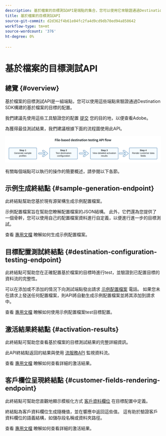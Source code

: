 ```yaml
---
description: 基於檔案的目標測試API是端點的集合，您可以使用它來驗證通過Destination SDK構建的基於檔案的目標的配置。
title: 基於檔案的目標測試API
source-git-commit: d2d362f4b61e04fc2fa4d9cd9db70ed94a850642
workflow-type: tm+mt
source-wordcount: '376'
ht-degree: 0%

---
```



# 基於檔案的目標測試API

## 總覽 {#overview}

基於檔案的目標測試API是一組端點，您可以使用這些端點來驗證通過Destination SDK構建的基於檔案的目標的配置。

我們建議先使用這些工具驗證您的配置 [提交](submit-destination.md) 您的目的地，以便查看Adobe。

為獲得最佳測試結果，我們建議根據下面的流程圖使用此API。

![顯示建議的目標測試流的圖表](assets/file-based-testing-flow.png)

有關每個端點可以執行的操作的簡要概述，請參閱以下各節。

## 示例生成終結點 {#sample-generation-endpoint}

此終結點幫助您基於現有源架構生成示例配置檔案。

示例配置檔案旨在幫助您瞭解配置檔案的JSON結構。 此外，它們還為您提供了一個骨幹，您可以使用自己的配置檔案資料進行自定義，以便進行進一步的目標測試。

查看 [專用文檔](file-based-sample-profile-generation-api.md) 瞭解如何生成示例配置檔案。

## 目標配置測試終結點 {#destination-configuration-testing-endpoint}

此終結點可幫助您在正確配置基於檔案的目標時進行test，並驗證到已配置目標的資料流的完整性。

可以在添加或不添加的情況下向測試端點發出請求 [示例配置檔案](file-based-sample-profile-generation-api.md) 電話。 如果您未在請求上發送任何配置檔案，則API將自動生成示例配置檔案並將其添加到請求中。

查看 [專用文檔](file-based-destination-testing-api.md) 瞭解如何使用示例配置檔案test目標配置。

## 激活結果終結點 {#activation-results}

此終結點可幫助您查看基於檔案的目標測試結果的完整詳細資訊。

此API終結點返回的結果與使用 [流服務API](../api/update-destination-dataflows.md) 監視資料流。

查看 [專用文檔](file-based-destination-results-api.md) 瞭解如何查看詳細的激活結果。

## 客戶欄位呈現終結點 {#customer-fields-rendering-endpoint}

此終結點可幫助您直觀地顯示模板化方式 [客戶資料欄位](file-based-destination-configuration.md#customer-data-fields) 在目標配置中定義。

終結點為客戶資料欄位生成隨機值，並在響應中返回這些值。 這有助於驗證客戶資料欄位的語義結構，如儲存段名稱或資料夾路徑。

查看 [專用文檔](file-based-render-template-api.md) 瞭解如何查看詳細的激活結果。